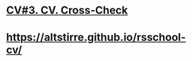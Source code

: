# [CV#3. CV. Cross-Check](https://altstirre.github.io/rsschool-cv/cv)
# https://altstirre.github.io/rsschool-cv/
